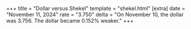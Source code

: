 +++
title = "Dollar versus Shekel"
template = "shekel.html"
[extra]
date = "November 11, 2024"
rate = "3.750"
delta = "On November 10, the dollar was 3.756. The dollar became 0.152% weaker."
+++
